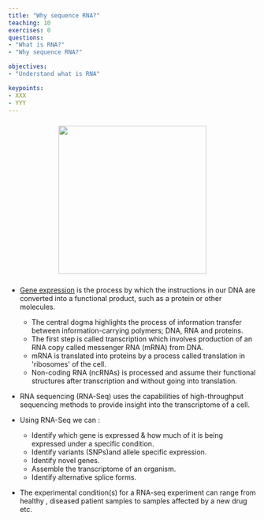 ```yaml
---
title: "Why sequence RNA?"
teaching: 10
exercises: 0
questions:
- "What is RNA?"
- "Why sequence RNA?"

objectives:
- "Understand what is RNA"

keypoints:
- XXX
- YYY
---
```


<p align="center">
  <img src="{{ page.root }}/fig/central_dogma.png" style="margin:10px;height:300px" align="center"/>
</p>
  
- [Gene expression](https://www.yourgenome.org/facts/what-is-gene-expression) is the process by which the instructions in our DNA are converted into a functional product, such as a protein or other molecules.
   - The central dogma highlights the process of information transfer between information-carrying polymers; DNA, RNA and proteins.
   - The first step is called transcription which involves production of an RNA copy called messenger RNA (mRNA) from DNA. 
   - mRNA is translated into proteins by a process called  translation in 'ribosomes' of the cell.
   - Non-coding RNA (ncRNAs) is processed and assume their functional structures after transcription and without going into translation.

- RNA sequencing (RNA-Seq) uses the capabilities of high-throughput sequencing methods to provide insight into the transcriptome of a cell. 
- Using RNA-Seq we can :
  - Identify which gene is expressed & how much of it is being expressed under a specific condition.
  - Identify variants (SNPs)and allele specific expression.
  - Identify novel genes.
  - Assemble the transcriptome of an organism.
  - Identify alternative splice forms.
- The experimental condition(s) for a RNA-seq experiment can range from healthy , diseased patient samples to samples affected by a new drug etc.





